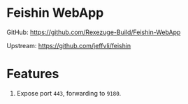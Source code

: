 # Feishin WebApp

GitHub: https://github.com/Rexezuge-Build/Feishin-WebApp

Upstream: https://github.com/jeffvli/feishin

# Features

1. Expose port `443`, forwarding to `9180`.
